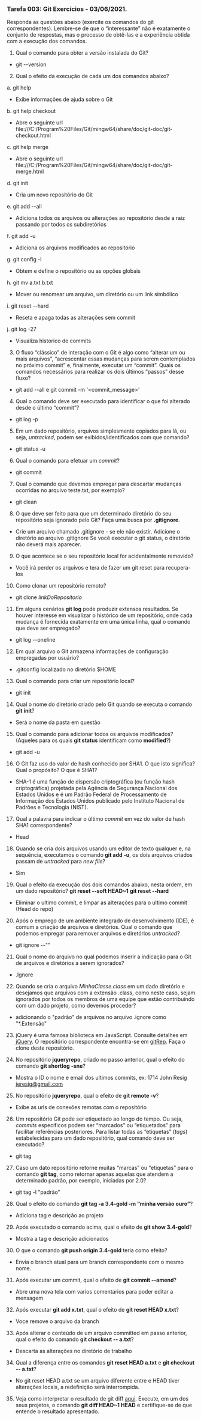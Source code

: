 ### Tarefa 003: Git Exercícios - 03/06/2021.

Responda as questões abaixo (exercite os comandos do git correspondentes). Lembre-se de que o “interessante” não é exatamente o conjunto de respostas, mas o processo de obtê-las e a experiência obtida com a execução dos comandos.

1. Qual o comando para obter a versão instalada do Git?

- git --version

2. Qual o efeito da execução de cada um dos comandos abaixo?

a. git help

- Exibe informações de ajuda sobre o Git

b. git help checkout

- Abre o seguinte url file:///C:/Program%20Files/Git/mingw64/share/doc/git-doc/git-checkout.html

c. git help merge

- Abre o seguinte url file:///C:/Program%20Files/Git/mingw64/share/doc/git-doc/git-merge.html

d. git init

- Cria um novo repositório do Git

e. git add --all

- Adiciona todos os arquivos ou alterações ao repositório desde a raiz passando por todos os subdiretórios

f. git add -u

- Adiciona os arquivos modificados ao repositório

g. git config -l

- Obtem e define o repositório ou as opções globais

h. git mv a.txt b.txt

- Mover ou renomear um arquivo, um diretório ou um link simbólico

i. git reset --hard

- Reseta e apaga todas as alterações sem commit

j. git log -27

- Visualiza historico de commits

3. O fluxo “clássico” de interação com o Git é algo como “alterar um ou mais arquivos”, “acrescentar essas mudanças para serem contemplados no próximo commit” e, finalmente, executar um “commit”. Quais os comandos necessários para realizar os dois últimos “passos” desse fluxo?

- git add --all e git commit -m '<commit_message>'

4. Qual o comando deve ser executado para identificar o que foi alterado desde o último “commit”?

- git log -p

5. Em um dado repositório, arquivos simplesmente copiados para lá, ou seja, _untracked_, podem ser exibidos/identificados com que comando?

- git status -u

6. Qual o comando para efetuar um _commit_?

- git commit

7. Qual o comando que devemos empregar para descartar mudanças ocorridas no arquivo teste.txt, por exemplo?

- git clean

8. O que deve ser feito para que um determinado diretório do seu repositório seja ignorado pelo Git? Faça uma busca por **.gitignore**.

- Crie um arquivo chamado .gitignore - se ele não existir.
  Adicione o diretório ao arquivo .gitignore
  Se você executar o git status, o diretório não deverá mais aparecer.

9. O que acontece se o seu repositório local for acidentalmente removido?

- Você irá perder os arquivos e tera de fazer um git reset para recupera-los

10. Como clonar um repositório remoto?

- git clone _linkDoRepositorio_

11. Em alguns cenários **git log** pode produzir extensos resultados. Se houver interesse em visualizar o histórico de um repositório, onde cada mudança é fornecida exatamente em uma única linha, qual o comando que deve ser empregado?

- git log --oneline

12. Em qual arquivo o Git armazena informações de configuração empregadas por usuário?

- .gitconfig localizado no diretório $HOME

13. Qual o comando para criar um repositório local?

- git init

14. Qual o nome do diretório criado pelo Git quando se executa o comando **git init**?

- Será o nome da pasta em questão

15. Qual o comando para adicionar todos os arquivos modificados? (Aqueles para os quais **git status** identificam como **modified**?)

- git add -u

16. O Git faz uso do valor de hash conhecido por SHA1. O que isto significa? Qual o propósito? O que é SHA1?

- SHA-1 é uma função de dispersão criptográfica (ou função hash criptográfica) projetada pela Agência de Segurança Nacional dos Estados Unidos e é um Padrão Federal de Processamento de Informação dos Estados Unidos publicado pelo Instituto Nacional de Padrões e Tecnologia (NIST).

17. Qual a palavra para indicar o último _commit_ em vez do valor de hash SHA1 correspondente?

- Head

18. Quando se cria dois arquivos usando um editor de texto qualquer e, na sequência, executamos o comando **git add -u**, os dois arquivos criados passam de _untracked_ para _new file_?

- Sim

19. Qual o efeito da execução dos dois comandos abaixo, nesta ordem, em um dado repositório?
    **git reset --soft HEAD~1**
    **git reset --hard**

- Eliminar o ultimo commit, e limpar as alterações para o ultimo commit (Head do repo)

20. Após o emprego de um ambiente integrado de desenvolvimento (IDE), é comum a criação de arquivos e diretórios. Qual o comando que podemos empregar para remover arquivos e diretórios _untracked_?

- git ignore --""

21. Qual o nome do arquivo no qual podemos inserir a indicação para o Git de arquivos e diretórios a serem ignorados?

- .Ignore

22. Quando se cria o arquivo _MinhaClasse.class_ em um dado diretório e desejamos que arquivos com a extensão .class, como neste caso, sejam ignorados por todos os membros de uma equipe que estão contribuindo com um dado projeto, como devemos proceder?

- adicionando o "padrão" de arquivos no arquivo .ignore como "\*.Extensão"

23. jQuery é uma famosa biblioteca em JavaScript. Consulte detalhes em [jQuery](http://jquery.com). O repositório correspondente encontra-se em [gitRep](https://github.com/jquery/jquery.git). Faça o clone deste repositório.

24. No repositório **jqueryrepo**, criado no passo anterior, qual o efeito do comando
    **git shortlog -sne**?

- Mostra o ID o nome e email dos ultimos commits, ex: 1714 John Resig <jeresig@gmail.com>

25. No repositório **jqueryrepo**, qual o efeito de **git remote -v**?

- Exibe as urls de conexões remotas com o repositório

26. Um repositório Git pode ser etiquetado ao longo do tempo. Ou seja, _commits_ específicos podem ser “marcados” ou “etiquetados” para facilitar referências posteriores. Para listar todas as “etiquetas” (_tags_) estabelecidas para um dado repositório, qual comando deve ser executado?

- git tag

27. Caso um dato repositório retorne muitas “marcas” ou “etiquetas” para o comando **git tag**, como retornar apenas aquelas que atendem a determinado padrão, por exemplo, iniciadas por 2.0?

- git tag -l "padrão"

28. Qual o efeito do comando **git tag -a 3.4-gold -m “minha versão ouro”**?

- Adiciona tag e descrição ao projeto

29. Após executado o comando acima, qual o efeito de **git show 3.4-gold**?

- Mostra a tag e descrição adicionados

30. O que o comando **git push origin 3.4-gold** teria como efeito?

- Envia o branch atual para um branch correspondente com o mesmo nome.

31. Após executar um commit, qual o efeito de **git commit --amend**?

- Abre uma nova tela com varios comentarios para poder editar a mensagem

32. Após executar **git add x.txt**, qual o efeito de **git reset HEAD x.txt**?

- Voce remove o arquivo da branch

33. Após alterar o conteúdo de um arquivo committed em passo anterior, qual o efeito do comando **git checkout -- a.txt**?

- Descarta as alterações no diretório de trabalho

34. Qual a diferença entre os comandos **git reset HEAD a.txt** e **git checkout -- a.txt**?

- No git reset HEAD a.txt se um arquivo diferente entre <commit> e HEAD tiver alterações locais, a redefinição será interrompida.

35. Veja como interpretar o resultado de git diff [aqui](https://medium.com/therobinkim/how-to-read-a-git-diff-6c87a9dc47c5). Execute, em um dos seus projetos, o comando **git diff HEAD~1 HEAD** e certifique-se de que entende o resultado apresentado.
